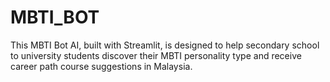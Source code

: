 # MBTI_BOT

This MBTI Bot AI, built with Streamlit, is designed to help secondary school to university students discover their MBTI personality type and receive career path course suggestions in Malaysia.